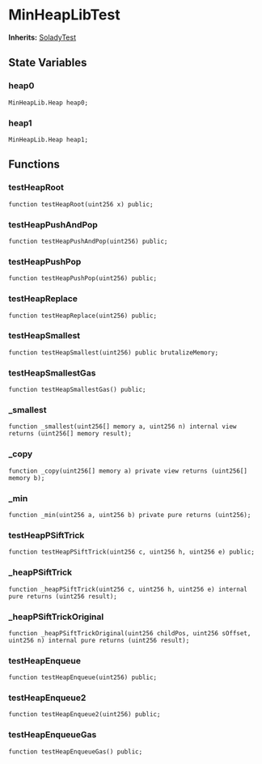 # MinHeapLibTest
**Inherits:**
[SoladyTest](/lib/solady/test/utils/SoladyTest.sol/contract.SoladyTest.md)


## State Variables
### heap0

```solidity
MinHeapLib.Heap heap0;
```


### heap1

```solidity
MinHeapLib.Heap heap1;
```


## Functions
### testHeapRoot


```solidity
function testHeapRoot(uint256 x) public;
```

### testHeapPushAndPop


```solidity
function testHeapPushAndPop(uint256) public;
```

### testHeapPushPop


```solidity
function testHeapPushPop(uint256) public;
```

### testHeapReplace


```solidity
function testHeapReplace(uint256) public;
```

### testHeapSmallest


```solidity
function testHeapSmallest(uint256) public brutalizeMemory;
```

### testHeapSmallestGas


```solidity
function testHeapSmallestGas() public;
```

### _smallest


```solidity
function _smallest(uint256[] memory a, uint256 n) internal view returns (uint256[] memory result);
```

### _copy


```solidity
function _copy(uint256[] memory a) private view returns (uint256[] memory b);
```

### _min


```solidity
function _min(uint256 a, uint256 b) private pure returns (uint256);
```

### testHeapPSiftTrick


```solidity
function testHeapPSiftTrick(uint256 c, uint256 h, uint256 e) public;
```

### _heapPSiftTrick


```solidity
function _heapPSiftTrick(uint256 c, uint256 h, uint256 e) internal pure returns (uint256 result);
```

### _heapPSiftTrickOriginal


```solidity
function _heapPSiftTrickOriginal(uint256 childPos, uint256 sOffset, uint256 n) internal pure returns (uint256 result);
```

### testHeapEnqueue


```solidity
function testHeapEnqueue(uint256) public;
```

### testHeapEnqueue2


```solidity
function testHeapEnqueue2(uint256) public;
```

### testHeapEnqueueGas


```solidity
function testHeapEnqueueGas() public;
```

